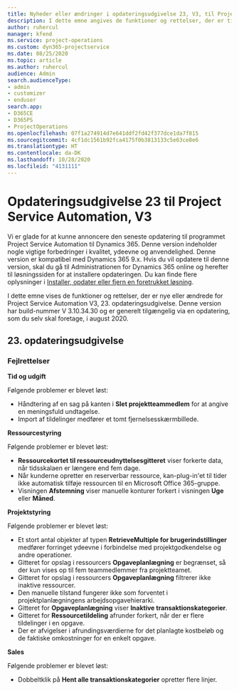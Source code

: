 ```yaml
---
title: Nyheder eller ændringer i opdateringsudgivelse 23, V3, til Project Service Automation
description: I dette emne angives de funktioner og rettelser, der er tilgængelige til Project Service Automation, opdateringsudgivelse 23, V3.
author: ruhercul
manager: kfend
ms.service: project-operations
ms.custom: dyn365-projectservice
ms.date: 08/25/2020
ms.topic: article
ms.author: ruhercul
audience: Admin
search.audienceType:
- admin
- customizer
- enduser
search.app:
- D365CE
- D365PS
- ProjectOperations
ms.openlocfilehash: 07f1a274914d7e641ddf2fd42f377dce1da7f815
ms.sourcegitcommit: 4cf1dc1561b92fca4175f0b3813133c5e63ce8e6
ms.translationtype: HT
ms.contentlocale: da-DK
ms.lasthandoff: 10/28/2020
ms.locfileid: "4131111"
---
```

# <a name="project-service-automation-update-release-23-v3"></a>Opdateringsudgivelse 23 til Project Service Automation, V3

Vi er glade for at kunne annoncere den seneste opdatering til programmet Project Service Automation til Dynamics 365. Denne version indeholder nogle vigtige forbedringer i kvalitet, ydeevne og anvendelighed. Denne version er kompatibel med Dynamics 365 9.x. Hvis du vil opdatere til denne version, skal du gå til Administrationen for Dynamics 365 online og herefter til løsningssiden for at installere opdateringen. Du kan finde flere oplysninger i [Installer, opdater eller fjern en foretrukket løsning](https://docs.microsoft.com/power-platform/admin/install-remove-preferred-solution).

I dette emne vises de funktioner og rettelser, der er nye eller ændrede for Project Service Automation V3, 23. opdateringsudgivelse. Denne version har build-nummer V 3.10.34.30 og er generelt tilgængelig via en opdatering, som du selv skal foretage, i august 2020.

## <a name="update-release-23"></a>23. opdateringsudgivelse

### <a name="bug-fixes"></a>Fejlrettelser

**Tid og udgift**

Følgende problemer er blevet løst:
- Håndtering af en sag på kanten i **Slet projektteammedlem** for at angive en meningsfuld undtagelse.
- Import af tildelinger medfører et tomt fjernelsesskærmbillede.

**Ressourcestyring**

Følgende problemer er blevet løst:

- **Ressourcekortet til ressourceudnyttelsesgitteret** viser forkerte data, når tidsskalaen er længere end fem dage.
- Når kunderne opretter en reserverbar ressource, kan-plug-in'et til tider ikke automatisk tilføje ressourcen til en Microsoft Office 365-gruppe.
- Visningen **Afstemning** viser manuelle konturer forkert i visningen **Uge** eller **Måned**.

**Projektstyring**

Følgende problemer er blevet løst:

- Et stort antal objekter af typen **RetrieveMultiple for brugerindstillinger** medfører forringet ydeevne i forbindelse med projektgodkendelse og andre operationer.
- Gitteret for opslag i ressourcers **Opgaveplanlægning** er begrænset, så der kun vises op til fem teammedlemmer fra projektteamet. 
- Gitteret for opslag i ressourcers **Opgaveplanlægning** filtrerer ikke inaktive ressourcer.
- Den manuelle tilstand fungerer ikke som forventet i projektplanlægningens arbejdsopgavehierarki.
- Gitteret for **Opgaveplanlægning** viser **Inaktive transaktionskategorier**.
- Gitteret for **Ressourcetildeling** afrunder forkert, når der er flere tildelinger i en opgave.
- Der er afvigelser i afrundingsværdierne for det planlagte kostbeløb og de faktiske omkostninger for en enkelt opgave.

**Sales**

Følgende problemer er blevet løst:

- Dobbeltklik på **Hent alle transaktionskategorier** opretter flere linjer.

